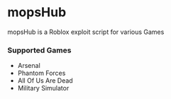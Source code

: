 # mopsHub
mopsHub is a Roblox exploit script for various Games

### Supported Games
- Arsenal
- Phantom Forces
- All Of Us Are Dead
- Military Simulator

